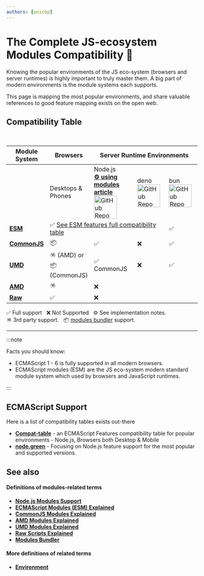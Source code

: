 ```yaml
---
authors: [unicop]
---
```


# The Complete JS-ecosystem Modules Compatibility 📐

Knowing the popular environments of the JS eco-system (browsers and server runtimes) is highly important to truly master them.
A big part of modern environments is the module systems each supports.

This page is mapping the most popular environments, and share valuable references to good feature mapping exists on the open web.

## Compatibility Table

[esm-mdn]: https://developer.mozilla.org/en-US/docs/Web/JavaScript/Guide/Modules#browser_compatibility

<table style={{ textAlign: "center" }}>
    <thead>
        <tr>
            <th>Module System</th>
            <th colspan="1">Browsers</th>
            <th width="60%" colspan="3">Server Runtime Environments</th>
        </tr>
    </thead>
    <tbody>
        <tr>
            <td></td>
            <td>Desktops & Phones</td>
            <td width="60px">Node.js <br />  <b><a style={{ fontSize: "10px", lineHeight: "1" }} href="./nodejs-modules-support">⚙️ using modules article
           </a></b><br />
             <img alt="GitHub Repo stars" src="https://img.shields.io/github/stars/nodejs/node?style=flat-square" width="60px"/>
            </td>
            <td>deno<br />  <img alt="GitHub Repo stars" src="https://img.shields.io/github/stars/denoland/deno?style=flat-square" width="60px" /></td>
            <td>bun <br />  <img alt="GitHub Repo stars" src="https://img.shields.io/github/stars/oven-sh/bun?style=flat-square" width="60px" /></td>
        </tr>
        <tr>
            <td><b><a href="./esm">ESM</a></b></td>
            <td colspan="3">✅ <a style={{ fontSize:"12px", fontWeight: "bold" }} href="https://developer.mozilla.org/en-US/docs/Web/JavaScript/Guide/Modules#browser_compatibility">See ESM features full compatibility table</a></td>
            <td>✅</td>
        </tr>
        <tr>
            <td><b><a href="./commonjs">CommonJS</a></b></td>
            <td>📦</td>
            <td>✅</td>
            <td>❌</td>
            <td>✅</td>
        </tr>
        <tr>
            <td><b><a href="./umd">UMD</a></b></td>
            <td>🪅 (AMD) or 📦 (CommonJS)</td>
            <td>✅ CommonJS</td>
            <td>❌</td>
            <td>✅</td>
        </tr>
        <tr>
            <td><b><a href="./amd">AMD</a></b></td>
            <td>🪅</td>
            <td colspan="3">❌</td>
        </tr>
        <tr>
            <td><b><a href="./raw">Raw</a></b></td>
            <td>✅</td>
            <td colspan="3">❌</td>
        </tr>
    </tbody>

<br/>

</table>

✅ Full support &nbsp; ❌ Not Supported &nbsp; ⚙️ See implementation notes. &nbsp; <br /> 🪅 3rd party support. &nbsp; 📦 [modules bundler](./modules-bundler.md) support.

---

:::note

Facts you should know:

- ECMAScript 1 - 6 is fully supported in all modern browsers.
- ECMAScript modules (ESM) are the JS eco-system modern standard module system which used by browsers and JavaScript runtimes.

:::

## ECMAScript Support

Here is a list of compatibility tables exists out-there

- **[Compat-table](https://kangax.github.io/compat-table/es6)** - an ECMAScript Features compatibility table for popular environments - Node.js, Browsers both Desktop & Mobile
- **[node.green](https://node.green)** - Focusing on Node.js feature support for the most popular and supported versions.

## See also

#### Definitions of modules-related terms

- **[Node.js Modules Support](./nodejs-modules-support.md)**
- **[ECMAScript Modules (ESM) Explained](./esm.md)**
- **[CommonJS Modules Explained](./commonjs.md)**
- **[AMD Modules Explained](./amd.md)**
- **[UMD Modules Explained](./umd.md)**
- **[Raw Scripts Explained](./raw.md)**
- **[Modules Bundler](./modules-bundler.md)**

#### More definitions of related terms

- **[Environment](../environment.md)**
